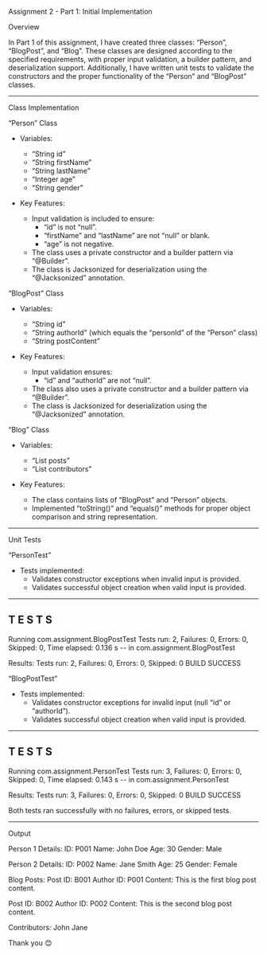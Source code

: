  Assignment 2 - Part 1: Initial Implementation

 Overview

In Part 1 of this assignment, I have created three classes: “Person”, “BlogPost”, and “Blog”. These classes are designed according to the specified requirements, with proper input validation, a builder pattern, and deserialization support. Additionally, I have written unit tests to validate the constructors and the proper functionality of the “Person” and “BlogPost” classes.

---

 Class Implementation

 “Person” Class

- Variables:
  - “String id”
  - “String firstName”
  - “String lastName”
  - “Integer age”
  - “String gender”

- Key Features:
  - Input validation is included to ensure:
    - “id” is not “null”.
    - “firstName” and “lastName” are not “null” or blank.
    - “age” is not negative.
  - The class uses a private constructor and a builder pattern via “@Builder”.
  - The class is Jacksonized for deserialization using the “@Jacksonized” annotation.

 “BlogPost” Class

- Variables:
  - “String id”
  - “String authorId” (which equals the “personId” of the “Person” class)
  - “String postContent”

- Key Features:
  - Input validation ensures:
    - “id” and “authorId” are not “null”.
  - The class also uses a private constructor and a builder pattern via “@Builder”.
  - The class is Jacksonized for deserialization using the “@Jacksonized” annotation.

 “Blog” Class

- Variables:
  - “List<BlogPost> posts”
  - “List<Person> contributors”

- Key Features:
  - The class contains lists of “BlogPost” and “Person” objects.
  - Implemented “toString()” and “equals()” methods for proper object comparison and string representation.

---

 Unit Tests

 “PersonTest”

- Tests implemented:
  - Validates constructor exceptions when invalid input is provided.
  - Validates successful object creation when valid input is provided.

-------------------------------------------------------
 T E S T S
-------------------------------------------------------
Running com.assignment.BlogPostTest
Tests run: 2, Failures: 0, Errors: 0, Skipped: 0, Time elapsed: 0.136 s -- in com.assignment.BlogPostTest

Results:
Tests run: 2, Failures: 0, Errors: 0, Skipped: 0
BUILD SUCCESS

 “BlogPostTest”

- Tests implemented:
  - Validates constructor exceptions for invalid input (null “id” or “authorId”).
  - Validates successful object creation when valid input is provided.

-------------------------------------------------------
 T E S T S
-------------------------------------------------------
Running com.assignment.PersonTest
Tests run: 3, Failures: 0, Errors: 0, Skipped: 0, Time elapsed: 0.143 s -- in com.assignment.PersonTest

Results:
Tests run: 3, Failures: 0, Errors: 0, Skipped: 0
BUILD SUCCESS

Both tests ran successfully with no failures, errors, or skipped tests.

---

 Output

 Person 1 Details:
ID: P001
Name: John Doe
Age: 30
Gender: Male

Person 2 Details:
ID: P002
Name: Jane Smith
Age: 25
Gender: Female

Blog Posts:
Post ID: B001
Author ID: P001
Content: This is the first blog post content.

Post ID: B002
Author ID: P002
Content: This is the second blog post content.

Contributors:
John
Jane



Thank you 😊
